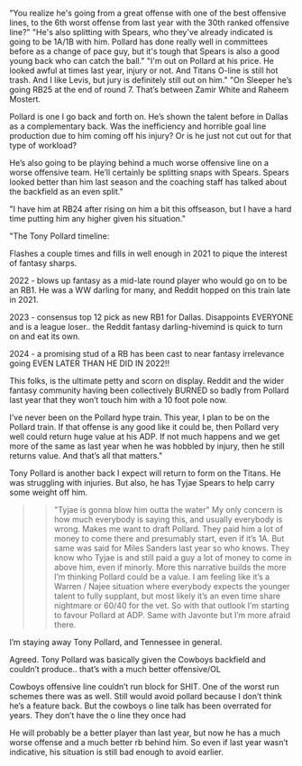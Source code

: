 "You realize he's going from a great offense with one of the best offensive lines, to the 6th worst offense from last year with the 30th ranked offensive line?"
"He's also splitting with Spears, who they've already indicated is going to be 1A/1B with him. Pollard has done really well in committees before as a change of pace guy, but it's tough that Spears is also a good young back who can catch the ball."
"I'm out on Pollard at his price. He looked awful at times last year, injury or not. And Titans O-line is still hot trash. And I like Levis, but jury is definitely still out on him."
"On Sleeper he’s going RB25 at the end of round 7. That’s between Zamir White and Raheem Mostert.

Pollard is one I go back and forth on. He’s shown the talent before in Dallas as a complementary back. Was the inefficiency and horrible goal line production due to him coming off his injury? Or is he just not cut out for that type of workload?

He’s also going to be playing behind a much worse offensive line on a worse offensive team. He’ll certainly be splitting snaps with Spears. Spears looked better than him last season and the coaching staff has talked about the backfield as an even split."

"I have him at RB24 after rising on him a bit this offseason, but I have a hard time putting him any higher given his situation."

"The Tony Pollard timeline:

Flashes a couple times and fills in well enough in 2021 to pique the interest of fantasy sharps.

2022 - blows up fantasy as a mid-late round player who would go on to be an RB1. He was a WW darling for many, and Reddit hopped on this train late in 2021.

2023 - consensus top 12 pick as new RB1 for Dallas. Disappoints EVERYONE and is a league loser.. the Reddit fantasy darling-hivemind is quick to turn on and eat its own.

2024 - a promising stud of a RB has been cast to near fantasy irrelevance going EVEN LATER THAN HE DID IN 2022!!

This folks, is the ultimate petty and scorn on display. Reddit and the wider fantasy community having been collectively BURNED so badly from Pollard last year that they won’t touch him with a 10 foot pole now.

I’ve never been on the Pollard hype train. This year, I plan to be on the Pollard train. If that offense is any good like it could be, then Pollard very well could return huge value at his ADP. If not much happens and we get more of the same as last year when he was hobbled by injury, then he still returns value. And that’s all that matters."

Tony Pollard is another back I expect will return to form on the Titans. He was struggling with injuries. But also, he has Tyjae Spears to help carry some weight off him.

>> "Tyjae is gonna blow him outta the water"
My only concern is how much everybody is saying this, and usually everybody is wrong. Makes me want to draft Pollard. They paid him a lot of money to come there and presumably start, even if it’s 1A. But same was said for Miles Sanders last year so who knows. They know who Tyjae is and still paid a guy a lot of money to come in above him, even if minorly. More this narrative builds the more I’m thinking Pollard could be a value. I am feeling like it’s a Warren / Najee situation where everybody expects the younger talent to fully supplant, but most likely it’s an even time share nightmare or 60/40 for the vet. So with that outlook I’m starting to favour Pollard at ADP. Same with Javonte but I’m more afraid there.

I’m staying away Tony Pollard, and Tennessee in general.

Agreed. Tony Pollard was basically given the Cowboys backfield and couldn’t produce.. that’s with a much better offensive/OL

Cowboys offensive line couldn’t run block for SHIT. One of the worst run schemes there was as well. Still would avoid pollard because I don’t think he’s a feature back. But the cowboys o line talk has been overrated for years. They don’t have the o line they once had

He will probably be a better player than last year, but now he has a much worse offense and a much better rb behind him. So even if last year wasn’t indicative, his situation is still bad enough to avoid earlier.

